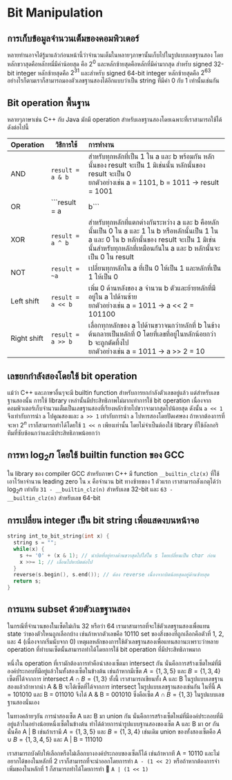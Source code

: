 # Bit Manipulation

## การเก็บข้อมูลจำนวนเต็มของคอมพิวเตอร์

หลายท่านอาจได้รู้มาแล้วก่อนหน้านี้ว่าจำนวนเต็มในหลายๆภาษานั้นเก็บไปในรูปแบบเลขฐานสอง โดยหลักขวาสุดคือหลักทมี่มีค่าน้อยสุด คือ $2^0$ และหลักซ้ายสุดคือหลักที่มีค่ามากสุด สำหรับ signed 32-bit integer หลักซ้ายสุดคือ $2^{31}$ และสำหรับ signed 64-bit integer หลักซ้ายสุดคือ $2^{63}$ อย่างไรก็ตามเราก็สามารถมองตัวเลขฐานสองได้อีกแบบว่าเป็น string ที่มีค่า 0 กับ 1 เท่านั้นเช่นกัน

## Bit operation พื้นฐาน

หลายๆภาษาเช่น C++ กับ Java มักมี operation สำหรับเลขฐานสองโดยเฉพาะที่เราสามารถใช้ได้ดังต่อไปนี้

| Operation   | วิธีการใช้               | การทำงาน                                                     |
| ----------- | --------------------- | :----------------------------------------------------------- |
| AND         | ```result = a & b```  | สำหรับทุกหลักที่เป็น 1 ใน a และ b พร้อมกัน หลักนั้นของ result จะเป็น 1 มิเช่นนั้น หลักนั้นของ result จะเป็น 0<br />ยกตัวอย่างเช่น a = 1101, b = 1011 $\to$ result = 1001 |
| OR          | ```result = a | b```  | สำหรับทุกหลักที่เป็น 1 ใน a หรือ b หลักนั้นของ result จะเป็น 1 มิเช่นนั้น ถ้าหากหลักนั้นเป็น 0 ใน a และ b พร้อมกัน หลักนั้นของ result จะเป็น 0<br />ยกตัวอย่างเช่น a = 1001, b = 0010 $\to$ result = 1011 |
| XOR         | ```result = a ^ b```  | สำหรับทุกหลักที่แตกต่างกันระหว่าง a และ b คือหลักนั้นเป็น 0 ใน a และ 1 ใน b หรือหลักนั้นเป็น 1 ใน a และ 0 ใน b หลักนั้นของ result จะเป็น 1 มิเช่นนั้นสำหรับทุกหลักที่เหมือนกันใน a และ b หลักนั้นจะเป็น 0 ใน result |
| NOT         | ```result = ~a```     | เปลี่ยนทุกหลักใน a ที่เป็น 0 ให้เป็น 1 และหลักที่เป็น 1 ให้เป็น 0           |
| Left shift  | ```result = a << b``` | เพิ่ม 0 ด้านหลังของ a จำนวน b ตัวและย้ายหลักที่มีอยู่ใน a ไปด้านซ้าย<br />ยกตัวอย่างเช่น a = 1011 $\to$ a << 2 = 101100 |
| Right shift | ```result = a >> b``` | เลื่อกทุกหลักของ a ไปด้านขวาจนกว่าหลักที่ b ในข้างต้นกลายเป็นหลักที่ 0 โดยที่เลขที่อยู่ในหลักน้อยกว่า b จะถูกตัดทิ้งไป<br />ยกตัวอย่างเช่น a = 1011 $\to$ a >> 2 = 10 |

## เลขยกกำลังสองโดยใช้ bit operation

แม้ว่า C++ และภาษาอื่นๆจะมี builtin function สำหรับการยกกำลังตัวเลขอยู่แล้ว แต่สำหรับเลขฐานสองนั้น การใช้ library เหล่านั้นมีประสิทธิภาพไม่มากเท่าการใช้ bit operation เนื่องจากคอมพิวเตอร์เก็บจำนวนเต็มเป็นเลขฐานสองที่เรียงหลักซ้ายไปขวาจามากสุดไปน้อยสุด ดังนั้น ```a << 1``` จึงเท่ากับการนำ ```a``` ไปคูณสองและ ```a >> 1``` เท่ากับการนำ ```a``` ไปหารสองโดยปัดเศษลง ถ้าหากต้องการที่จะหา $2^n$ เราก็สามารถทำได้โดยใช้ ```1 << n``` เพียงเท่านั้น โดยไม่จำเป็นต้องใช้ library ที่ใช้อัลกอริทึมที่ซับซ้อนกว่าและมีประสิทธิภาพน้อยกว่า

## การหา $\log_2{n}$ โดยใช้ builtin function ของ GCC

ใน library ของ compiler GCC สำหรับภาษา C++ มี function ```__builtin_clz(x)``` ที่ใช้เอาไว้หาจำนวน leading zero ใน ```x``` คือจำนวน bit ทางซ้ายของ 1 ตัวแรก เราสามารถสังเกตุได้ว่า $\log_2{n}$ เท่ากับ ```31 - __builtin_clz(n)``` สำหรับเลข 32-bit และ ```63 - __builtin_clz(n)``` สำหรับเลข 64-bit

## การเปลี่ยน integer เป็น bit string เพื่อแสดงบนหน้าจอ

```c++
string int_to_bit_string(int x) {
  string s = "";
  while(x) {
    s += '0' + (x & 1); // นำบิตที่อยู่ทางด้านขวาสุดไปใส่ใน s โดยเปลี่ยนเป็น char ก่อน
    x >>= 1; // เลื่อนไปหาบิตต่อไป
  }
  reverse(s.begin(), s.end()); // ต้อง reverse เนื่องจากบิตน้อยสุดอยู่ด้านซ้ายสุด
  return s;
}
```

## การแทน subset ด้วยตัวเลขฐานสอง

ในกรณีที่จำนวนของในเซ็ตไม่เกิน 32 หรือว่า 64 เรามาสามารถที่จะใช้ตัวเลขฐานสองเพื่อแทน state ว่าของตัวใหนถูกเลือกบ้าง เช่นถ้าหากตัวเลขคือ 10110 set ของสิ่งของที่ถูกเลือกคือตัวที่ 1, 2, และ 4 (เนื่องจากเริ่มนับจาก 0) เหตุผลหลักของการใช้ตัวเลขฐานสองเพื่อแทนสถานะเพราะว่าหลาย operation ที่ทำบนเซ็ตนั้นสามารถทำได้โดยการใช้ bit operation ที่มีประสิทธิภาพมาก

หนึ่งใน operation ที่เรามักต้องการทำคือนำสองเซ็ตมา intersect กัน นั่นคือการสร้างเซ็ตใหม่ที่มีองค์ประกอบที่มีอยู่แล้วในทั้งสองเซ็ตในข้างต้น เช่นถ้าหากมีเซ็ต $A = \{1, 3, 5\}$ และ $B = \{1, 3, 4\}$ เซ็ตที่ได้จากการ intersect $A \cap B = \{1, 3\}$ ทั้งนี้ เราสามารถเขียนทั้ง A และ B ในรูปแบบเลขฐานสองแล้วถ้าหากนำ A & B จะได้เซ็ตที่ได้จากการ intersect ในรูปแบบเลขฐานสองเช่นกัน ในที่นี้ A = 101010 และ  B = 011010 จึงได้ A & B = 001010 ซึ่งคือเซ็ต $A \cap B = \{1, 3\}$ ในรูปแบบเลขฐานสองนั่นเอง

ในทางคล้ายๆกัน การนำสองเซ็ต A และ B มา union กัน นั่นคือการสร้างเซ็ตใหม่ที่มีองค์ประกอบที่มีอยู่แล้วในอย่างน้อยหนึ่งเซ็ตในข้างต้น ทำได้ด้วยการนำรูปแบบฐานสองของเซ็ต A และ B มา or กัน นั่นคือ A | B เช่นถ้าเรามี $A = \{1, 3, 5\}$ และ $B = \{1, 3, 4\}$ เช่นเดิม union ของทั้งสองเซ็ตคือ $A \cup B = \{1, 3, 4, 5\}$ และ A | B = 111010

เราสามารถบังคับให้เลือกหรือไม่เลือกบางองค์ประกอบของเซ็ตก็ได้ เช่นถ้าหากที A = 10110 และไม่อยากได้ของในหลักที่ 2 เราก็สามารถที่จะนำออกโดยการทำ ```A - (1 << 2)``` หรือถ้าหากต้องการจำเพิ่มของในหลักที่ 1 ก็สามารถทำได้โดยการทำ  ```A | (1 << 1)```